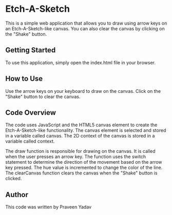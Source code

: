 # Etch-A-Sketch

This is a simple web application that allows you to draw using arrow keys on an Etch-A-Sketch-like canvas. You can also clear the canvas by clicking on the "Shake" button.

## Getting Started
To use this application, simply open the index.html file in your browser.

## How to Use
Use the arrow keys on your keyboard to draw on the canvas.
Click on the "Shake" button to clear the canvas.

## Code Overview
The code uses JavaScript and the HTML5 canvas element to create the Etch-A-Sketch-like functionality. The canvas element is selected and stored in a variable called canvas. The 2D context of the canvas is stored in a variable called context.

The draw function is responsible for drawing on the canvas. It is called when the user presses an arrow key. The function uses the switch statement to determine the direction of the movement based on the arrow key pressed. The hue value is incremented to change the color of the line. The clearCanvas function clears the canvas when the "Shake" button is clicked.

## Author
This code was written by Praveen Yadav
